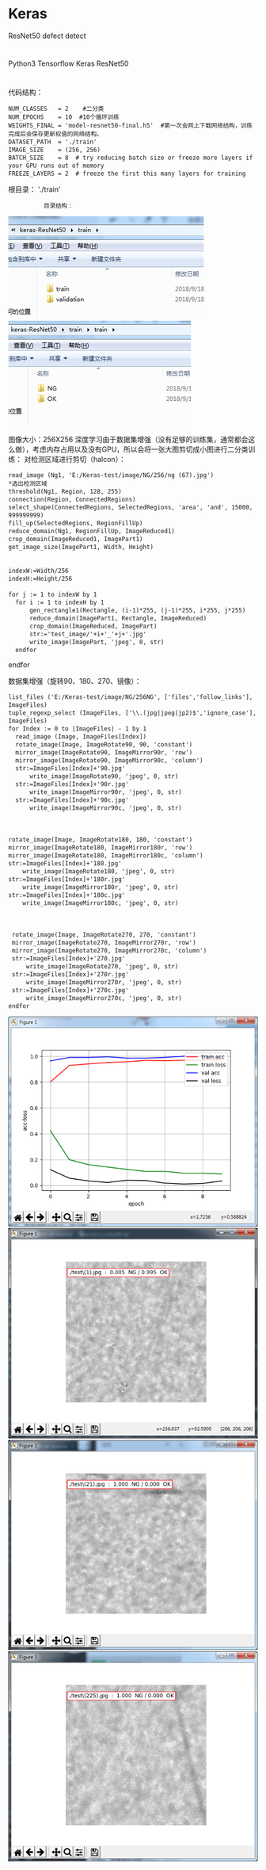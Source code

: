 # Keras
ResNet50 defect detect

#
Python3
Tensorflow
Keras
ResNet50
#

代码结构：

    NUM_CLASSES   = 2    #二分类
    NUM_EPOCHS    = 10  #10个循环训练
    WEIGHTS_FINAL = 'model-resnet50-final.h5'  #第一次会网上下载网络结构，训练完成后会保存更新权值的网络结构。
    DATASET_PATH  = './train'
    IMAGE_SIZE    = (256, 256)
    BATCH_SIZE    = 8  # try reducing batch size or freeze more layers if your GPU runs out of memory
    FREEZE_LAYERS = 2  # freeze the first this many layers for training


根目录： './train'

              目录结构：
              
              
![image](https://github.com/KangWang1991/Keras/blob/master/images/clipboard.png)
![image](https://github.com/KangWang1991/Keras/blob/master/images/clipboard1.png)




图像大小：256X256
深度学习由于数据集增强（没有足够的训练集，通常都会这么做），考虑内存占用以及没有GPU，所以会将一张大图剪切成小图进行二分类训练：
    对检测区域进行剪切（halcon）：

    read_image (Ng1, 'E:/Keras-test/image/NG/256/ng (67).jpg')
    *选出检测区域
    threshold(Ng1, Region, 128, 255)
    connection(Region, ConnectedRegions)
    select_shape(ConnectedRegions, SelectedRegions, 'area', 'and', 15000, 999999999)
    fill_up(SelectedRegions, RegionFillUp)
    reduce_domain(Ng1, RegionFillUp, ImageReduced1)
    crop_domain(ImageReduced1, ImagePart1)
    get_image_size(ImagePart1, Width, Height)


    indexW:=Width/256
    indexH:=Height/256

    for j := 1 to indexW by 1
      for i := 1 to indexH by 1
          gen_rectangle1(Rectangle, (i-1)*255, (j-1)*255, i*255, j*255)
          reduce_domain(ImagePart1, Rectangle, ImageReduced)
          crop_domain(ImageReduced, ImagePart)
          str:='test_image/'+i+'_'+j+'.jpg'
          write_image(ImagePart, 'jpeg', 0, str)
      endfor
  endfor

数据集增强（旋转90、180、270、镜像）：


    list_files ('E:/Keras-test/image/NG/256NG', ['files','follow_links'], ImageFiles)
    tuple_regexp_select (ImageFiles, ['\\.(jpg|jpeg|jp2)$','ignore_case'], ImageFiles)
    for Index := 0 to |ImageFiles| - 1 by 1
      read_image (Image, ImageFiles[Index])
      rotate_image(Image, ImageRotate90, 90, 'constant')
      mirror_image(ImageRotate90, ImageMirror90r, 'row')
      mirror_image(ImageRotate90, ImageMirror90c, 'column')
      str:=ImageFiles[Index]+'90.jpg'
          write_image(ImageRotate90, 'jpeg', 0, str)
      str:=ImageFiles[Index]+'90r.jpg'
          write_image(ImageMirror90r, 'jpeg', 0, str)
      str:=ImageFiles[Index]+'90c.jpg'
          write_image(ImageMirror90c, 'jpeg', 0, str) 
    
        
        
    rotate_image(Image, ImageRotate180, 180, 'constant')
    mirror_image(ImageRotate180, ImageMirror180r, 'row')
    mirror_image(ImageRotate180, ImageMirror180c, 'column')
    str:=ImageFiles[Index]+'180.jpg'
        write_image(ImageRotate180, 'jpeg', 0, str)
    str:=ImageFiles[Index]+'180r.jpg'
        write_image(ImageMirror180r, 'jpeg', 0, str)
    str:=ImageFiles[Index]+'180c.jpg'
        write_image(ImageMirror180c, 'jpeg', 0, str)
    
    
    
     rotate_image(Image, ImageRotate270, 270, 'constant')
     mirror_image(ImageRotate270, ImageMirror270r, 'row')
     mirror_image(ImageRotate270, ImageMirror270c, 'column')
     str:=ImageFiles[Index]+'270.jpg'
         write_image(ImageRotate270, 'jpeg', 0, str)
     str:=ImageFiles[Index]+'270r.jpg'
         write_image(ImageMirror270r, 'jpeg', 0, str)
     str:=ImageFiles[Index]+'270c.jpg'
         write_image(ImageMirror270c, 'jpeg', 0, str)   
    endfor






![image](https://github.com/KangWang1991/Keras/blob/master/images/133236d6864aeb661be69ae2d29948c.png)
![image](https://github.com/KangWang1991/Keras/blob/master/images/a2a231575dc119e67d7c3d697e0d589.png)
![image](https://github.com/KangWang1991/Keras/blob/master/images/1f06a662952c0c3097914e6df932cd9.png)
![image](https://github.com/KangWang1991/Keras/blob/master/images/9171fcd619033cafd885b8fd98a421a.png)

